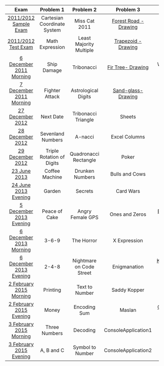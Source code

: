 | Exam | Problem 1 | Problem 2 | Problem 3 | Problem 4 | Problem 5 |
| :-: | :-: | :-: | :-: | :-: | :-: |
| [2011/2012 Sample Exam](http://bgcoder.com/Contests/1/CSharp-Fundamentals-2011-2012-Part-1-Sample-Exam) | Cartesian Coordinate System | Miss Cat 2011 | [Forest Road - Drawing](https://github.com/owolp/Telerik-Academy/tree/master/Modul-1/CSharp-Part-1/07-Exam-Preparation/Problems/ForestRoad) | Binary Digits Count | Subset Sums |
| [2011/2012 Test Exam](http://bgcoder.com/Contests/3/CSharp-Fundamentals-2011-2012-Part-1-Test-Exam) | Math Expression | Least Majority Multiple | [Trapezoid - Drawing](https://github.com/owolp/Telerik-Academy/tree/master/Modul-1/CSharp-Part-1/07-Exam-Preparation/Problems/Trapezoid) | Odd Number | Fall Down |
| [6 December 2011 Morning](http://bgcoder.com/Contests/2/Telerik-Academy-Exam-1-6-Dec-2011-Morning) | Ship Damage | Tribonacci | [Fir Tree- Drawing](https://github.com/owolp/Telerik-Academy/tree/master/Modul-1/CSharp-Part-1/07-Exam-Preparation/Problems/FirTree) | We All Love Bits! | Pillars |
| [7 December 2011 Morning](http://bgcoder.com/Contests/5/Telerik-Academy-Exam-1-7-Dec-2011-Morning) | Fighter Attack | Astrological Digits | [Sand-glass- Drawing](https://github.com/owolp/Telerik-Academy/tree/master/Modul-1/CSharp-Part-1/07-Exam-Preparation/Problems/SandGlass) | Dancing Bits | Lines |
| [27 December 2012](http://bgcoder.com/Contests/41/Telerik-Academy-Exam-1-27-Dec-2012) | Next Date | Tribonacci Triangle | Sheets | [Carpets - Drawing](https://github.com/owolp/Telerik-Academy/tree/master/Modul-1/CSharp-Part-1/07-Exam-Preparation/Problems/Carpets) | Formula Bit 1 |
| [28 December 2012](http://bgcoder.com/Contests/42/Telerik-Academy-Exam-1-28-Dec-2012) | Sevenland Numbers | A-nacci | Excel Columns | Telerik Logo | Bit Ball |
| [29 December 2012](http://bgcoder.com/Contests/43/Telerik-Academy-Exam-1-29-Dec-2012) | Triple Rotation of Digits | Quadronacci Rectangle | Poker | [UK Flag - Drawing](https://github.com/owolp/Telerik-Academy/tree/master/Modul-1/CSharp-Part-1/07-Exam-Preparation/Problems/UKFlag) | Angry Bits |
| [23 June 2013](http://bgcoder.com/Contests/91/Telerik-Academy-Exam-1-23-June-2013) | Coffee Machine | Drunken Numbers | Bulls and Cows | [Fire - Drawing](https://github.com/owolp/Telerik-Academy/tree/master/Modul-1/CSharp-Part-1/07-Exam-Preparation/Problems/Fire) | Neurons |
| [24 June 2013 Evening](http://bgcoder.com/Contests/93/Telerik-Academy-Exam-1-24-June-2013-Evening) | Garden | Secrets | Card Wars | [Bat'Goiko Tower - Drawing](https://github.com/owolp/Telerik-Academy/tree/master/Modul-1/CSharp-Part-1/07-Exam-Preparation/Problems/BatGoikoTower) | Bittris |
| [5 December 2013 Evening](http://bgcoder.com/Contests/105/Telerik-Academy-Exam-1-5-December-2013-Evening) | Peace of Cake | Angry Female GPS | Ones and Zeros | [Eggcelent- Drawing](https://github.com/owolp/Telerik-Academy/tree/master/Modul-1/CSharp-Part-1/07-Exam-Preparation/Problems/Eggcelent) | Na Baba mi Smetalnika |
| [6 December 2013 Morning](http://bgcoder.com/Contests/106/Telerik-Academy-Exam-1-6-December-2013-Morning) | 3-6-9 | The Horror | X Expression | Diamond Trolls | Warhead |
| [6 December 2013 Evening](http://bgcoder.com/Contests/107/Telerik-Academy-Exam-1-6-December-2013-Evening) | 2-4-8 | Nightmare on Code Street | Enigmanation | [Kaspichania Boats - Drawing](https://github.com/owolp/Telerik-Academy/tree/master/Modul-1/CSharp-Part-1/07-Exam-Preparation/Problems/KaspichaniaBoats) | Game of Page |
| [2 February 2015 Morning](http://bgcoder.com/Contests/202/Telerik-Academy-Exam-1-2-February-2015-Morning) | Printing | Text to Number | Saddy Kopper | [Cube - Drawing](https://github.com/owolp/Telerik-Academy/tree/master/Modul-1/CSharp-Part-1/07-Exam-Preparation/Problems/Cube) | Bits to Bits |
| [2 February 2015 Evening](http://bgcoder.com/Contests/202/Telerik-Academy-Exam-1-2-February-2015-Morning) | Money | Encoding Sum | Maslan | [Cube-3D - Drawing](https://github.com/owolp/Telerik-Academy/tree/master/Modul-1/CSharp-Part-1/07-Exam-Preparation/Problems/Cube3D) | Sequences of Bits |
| [3 February 2015 Morning](http://bgcoder.com/Contests/204/Telerik-Academy-Exam-1-3-February-2015-Morning) | Three Numbers | Decoding | ConsoleApplication1 | Persian rugs | Search in Bits |
| [3 February 2015 Evening](http://bgcoder.com/Contests/205/Telerik-Academy-Exam-1-3-February-2015-Evening) | A, B and C | Symbol to Number | ConsoleApplication2 | Ex-rugs | Find Bits |